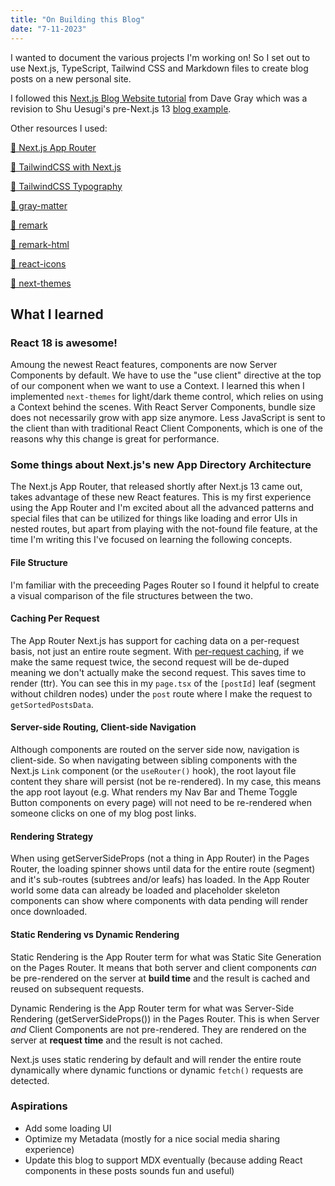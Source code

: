```yaml
---
title: "On Building this Blog"
date: "7-11-2023"
---
```


I wanted to document the various projects I'm working on! So I set out to use Next.js, TypeScript, Tailwind CSS and Markdown files to create blog posts on a new personal site.

I followed this [Next.js Blog Website tutorial](https://www.youtube.com/watch?v=puIQhnjOfbc&list=PL0Zuz27SZ-6Pk-QJIdGd1tGZEzy9RTgtj&index=6) from Dave Gray which was a revision to Shu Uesugi's pre-Next.js 13 [blog example](https://next-learn-starter.vercel.app/).

Other resources I used:

[🔗 Next.js App Router](https://nextjs.org/docs/app/building-your-application)

[🔗 TailwindCSS with Next.js](https://tailwindcss.com/docs/guides/nextjs)

[🔗 TailwindCSS Typography](https://tailwindcss.com/docs/typography-plugin)

[🔗 gray-matter](https://www.npmjs.com/package/gray-matter)

[🔗 remark](https://www.npmjs.com/package/remark)

[🔗 remark-html](https://www.npmjs.com/package/remark-html)

[🔗 react-icons](https://www.npmjs.com/package/react-icons)

[🔗 next-themes](https://github.com/pacocoursey/next-themes)

## What I learned

### React 18 is awesome!

Amoung the newest React features, components are now Server Components by default. We have to use the "use client" directive at the top of our component when we want to use a Context. I learned this when I implemented `next-themes` for light/dark theme control, which relies on using a Context behind the scenes. With React Server Components, bundle size does not necessarily grow with app size anymore. Less JavaScript is sent to the client than with traditional React Client Components, which is one of the reasons why this change is great for performance.

### Some things about Next.js's new App Directory Architecture

The Next.js App Router, that released shortly after Next.js 13 came out, takes advantage of these new React features.
This is my first experience using the App Router and I'm excited about all the advanced patterns and special files that can be utilized for things like loading and error UIs in nested routes, but apart from playing with the not-found file feature, at the time I'm writing this I've focused on learning the following concepts.

#### File Structure

I'm familiar with the preceeding Pages Router so I found it helpful to create a visual comparison of the file structures between the two.

#### Caching Per Request

The App Router Next.js has support for caching data on a per-request basis, not just an entire route segment. With [per-request caching](https://nextjs.org/docs/app/building-your-application/data-fetching/caching#per-request-caching), if we make the same request twice, the second request will be de-duped meaning we don't actually make the second request. This saves time to render (ttr). You can see this in my `page.tsx` of the `[postId]` leaf (segment without children nodes) under the `post` route where I make the request to `getSortedPostsData`.

#### Server-side Routing, Client-side Navigation

Although components are routed on the server side now, navigation is client-side. So when navigating between sibling components with the Next.js `Link` component (or the `useRouter()` hook), the root layout file content they share will persist (not be re-rendered). In my case, this means the app root layout (e.g. What renders my Nav Bar and Theme Toggle Button components on every page) will not need to be re-rendered when someone clicks on one of my blog post links.

#### Rendering Strategy

When using getServerSideProps (not a thing in App Router) in the Pages Router, the loading spinner shows until data for the entire route (segment) and it's sub-routes (subtrees and/or leafs) has loaded. In the App Router world some data can already be loaded and placeholder skeleton components can show where components with data pending will render once downloaded.

#### Static Rendering vs Dynamic Rendering

Static Rendering is the App Router term for what was Static Site Generation on the Pages Router. It means that both server and client components _can_ be pre-rendered on the server at **build time** and the result is cached and reused on subsequent requests.

Dynamic Rendering is the App Router term for what was Server-Side Rendering (getServerSideProps()) in the Pages Router. This is when Server _and_ Client Components are not pre-rendered. They are rendered on the server at **request time** and the result is not cached.

Next.js uses static rendering by default and will render the entire route dynamically where dynamic functions or dynamic `fetch()` requests are detected.

### Aspirations

- Add some loading UI
- Optimize my Metadata (mostly for a nice social media sharing experience)
- Update this blog to support MDX eventually (because adding React components in these posts sounds fun and useful)
